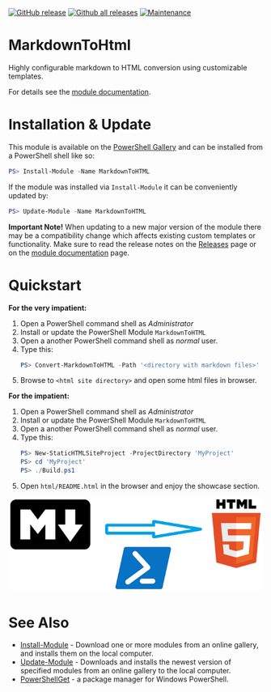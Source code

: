 [![GitHub release](https://img.shields.io/github/release/WetHat/MarkdownToHtml)](https://GitHub.com/WetHat/MarkdownToHtml/releases/)
[![Github all releases](https://img.shields.io/github/downloads/WetHat/MarkdownToHTML/total.svg)](https://GitHub.com/WetHat/MarkdownToHtml/releases/)
[![Maintenance](https://img.shields.io/badge/Maintained%3F-yes-green.svg)](https://GitHub.com/WetHat/MarkdownToHtml/graphs/commit-activity)
# MarkdownToHtml
Highly configurable markdown to HTML conversion using customizable templates.

For details see the [module documentation](Documentation/MarkdownToHTML.md).

# Installation & Update

This module is available on the [PowerShell Gallery](https://www.powershellgallery.com/packages/MarkdownToHtml)
and can be installed from a PowerShell shell like so:

```PowerShell
PS> Install-Module -Name MarkdownToHTML
```

If the module was installed via `Install-Module` it can be conveniently updated by:

```PowerShell
PS> Update-Module -Name MarkdownToHTML
```

**Important Note!** When updating to a new major version of the module there may
be a compatibility change which affects existing custom templates or functionality.
Make sure to read the release notes on the
[Releases](https://github.com/WetHat/MarkdownToHtml/releases)
page or on the [module documentation](Documentation/MarkdownToHTML.md) page.

# Quickstart

**For the very impatient:**

1. Open a PowerShell command shell as _Administrator_ 
2. Install or update the PowerShell Module `MarkdownToHTML`
3. Open a another PowerShell command shell as _normal_ user.
4. Type this:
   ~~~ PowerShell
   PS> Convert-MarkdownToHTML -Path '<directory with markdown files>' -SiteDirectory '<html site directory>' -IncludeExtension 'advanced'
   ~~~
5. Browse to `<html site directory>` and open some html files in browser. 

**For the impatient:**

1. Open a PowerShell command shell as _Administrator_ 
2. Install or update the PowerShell Module `MarkdownToHTML`
3. Open a another PowerShell command shell as _normal_ user.
4. Type this:
   ~~~ PowerShell
   PS> New-StaticHTMLSiteProject -ProjectDirectory 'MyProject'
   PS> cd 'MyProject'
   PS> ./Build.ps1
   ~~~
5. Open `html/README.html` in the browser and enjoy the showcase section.

![Logo](Markdown2HTML.png)

# See Also
* [Install-Module](https://docs.microsoft.com/en-us/powershell/module/powershellget/Install-Module?view=powershell-5.1) -
  Download one or more modules from an online gallery, and installs them on the local computer.
* [Update-Module](https://docs.microsoft.com/en-us/powershell/module/powershellget/update-module?view=powershell-5.1) -
  Downloads and installs the newest version of specified modules from an online gallery to the local computer. 
* [PowerShellGet](https://docs.microsoft.com/en-us/powershell/module/powershellget/?view=powershell-5.1#powershellget) -
  a package manager for Windows PowerShell.

